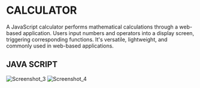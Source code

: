 # CALCULATOR
A JavaScript calculator performs mathematical calculations through a web-based application. Users input numbers and operators into a display screen, triggering corresponding functions. It's versatile, lightweight, and commonly used in web-based applications.


## JAVA SCRIPT
![Screenshot_3](https://user-images.githubusercontent.com/101426136/235823939-bb2a2203-5be7-450e-8515-5c0fb9959050.png)
![Screenshot_4](https://user-images.githubusercontent.com/101426136/235823988-9248acf2-2f94-4f2b-b08d-04bfe930048b.png)

